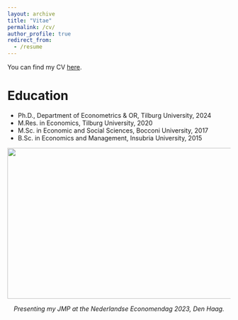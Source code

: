 ```yaml
---
layout: archive
title: "Vitae"
permalink: /cv/
author_profile: true
redirect_from:
  - /resume
---
```


You can find my CV [here](/files/CV_Bernasconi.pdf).

Education
======
* Ph.D., Department of Econometrics & OR, Tilburg University, 2024
* M.Res. in Economics, Tilburg University, 2020
* M.Sc. in Economic and Social Sciences, Bocconi University, 2017
* B.Sc. in Economics and Management, Insubria University, 2015

<img src="https://github.com/mariobernasconi/mariobernasconi.github.io/blob/master/images/NED.JPG?raw=true" width="525" height="340" style="display: block; margin: auto;" />
<p align="center"><i> Presenting my JMP at the Nederlandse Economendag 2023, Den Haag.</i></p>
